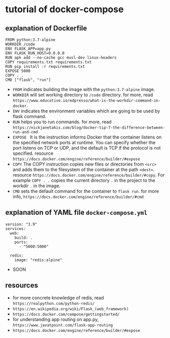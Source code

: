 # tutorial of docker-compose

## explanation of Dockerfile

```
FROM python:3.7-alpine
WORKDIR /code
ENV FLASK_APP=app.py
ENV FLASK_RUN_HOST=0.0.0.0
RUN apk add --no-cache gcc musl-dev linux-headers
COPY requirements.txt requirements.txt
RUN pip install -r requirements.txt
EXPOSE 5000
COPY . .
CMD ["flask", "run"]
```

- ```FROM``` indicates building the image with the ```python:3.7-alpine``` image.
- ```WORKDIR``` will set working directory to ```/code``` directory. for more, read ```https://www.educative.io/edpresso/what-is-the-workdir-command-in-docker```.
- ```ENV``` indicates the environment variables which are going to be used by flask command.
- ```RUN``` helps you to run commands. for more, read ```https://nickjanetakis.com/blog/docker-tip-7-the-difference-between-run-and-cmd```
- ```EXPOSE ``` It is the instruction informs Docker that the container listens on the specified network ports at runtime. You can specify whether the port listens on TCP or UDP, and the default is TCP if the protocol is not specified. resource ```https://docs.docker.com/engine/reference/builder/#expose```
- ```COPY``` The COPY instruction copies new files or directories from ```<src>``` and adds them to the filesystem of the container at the path ```<dest>```. resource ```https://docs.docker.com/engine/reference/builder/#copy```. For example ```COPY . .``` copies the current directory ```.``` in the project to the workdir ```.``` in the image.
- ```CMD``` sets the default command for the container to ```flask run```. for more info, ```https://docs.docker.com/engine/reference/builder/#cmd```

## explanation of YAML file ```docker-compose.yml```

```
version: "3.9"
services: 
  web:
    build: . 
    ports: 
      - "5000:5000"

  redis:
    image: "redis:alpine"
```

- SOON


## resources

- for more concrete knowledge of redis, read ```https://realpython.com/python-redis/```
- ```https://en.wikipedia.org/wiki/Flask_(web_framework)```
- ```https://docs.docker.com/compose/gettingstarted/```
- for understanding app routing on app.py, ```https://www.javatpoint.com/flask-app-routing``` 
- ```https://docs.docker.com/engine/reference/builder/#expose```